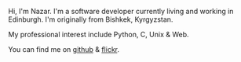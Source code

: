 Hi, I'm Nazar. I'm a software developer currently living and working in Edinburgh.
I'm originally from Bishkek, Kyrgyzstan.

My professional interest include Python, C, Unix & Web.

You can find me on [github](https://github.com/nkanaev) & [flickr](https://flickr.com/people/nkanaev).
